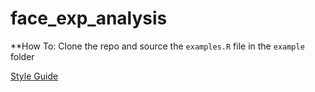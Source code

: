 # face_exp_analysis

**How To:
Clone the repo and source the `examples.R` file in the `example` folder

[Style Guide](http://style.tidyverse.org/)
